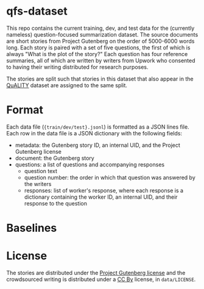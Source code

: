 # qfs-dataset

This repo contains the current training, dev, and test data for the (currently nameless) question-focused summarization dataset.
The source documents are short stories from Project Gutenberg on the order of 5000-6000 words long.
Each story is paired with a set of five questions, the first of which is always "What is the plot of the story?"
Each question has four reference summaries, all of which are written by writers from Upwork who consented to having their writing distributed for research purposes.

The stories are split such that stories in this dataset that also appear in the [QuALITY](https://arxiv.org/abs/2112.08608) dataset are assigned to the same split.

# Format

Each data file (`{train/dev/test}.jsonl`) is formatted as a JSON lines file.
Each row in the data file is a JSON dictionary with the following fields:
* metadata: the Gutenberg story ID, an internal UID, and the Project Gutenberg license
* document: the Gutenberg story
* questions: a list of questions and accompanying responses
    * question text
    * question number: the order in which that question was answered by the writers
    * responses: list of worker's response, where each response is a dictionary containing the worker ID, an internal UID, and their response to the question

# Baselines

# License

The stories are distributed under the [Project Gutenberg license](https://www.gutenberg.org/policy/license.html) and the crowdsourced writing is distributed under a [CC By](https://creativecommons.org/licenses/by/4.0/) license, in `data/LICENSE`.
